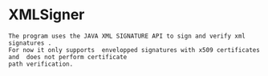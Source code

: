 # XMLSigner
    The program uses the JAVA XML SIGNATURE API to sign and verify xml signatures . 
    For now it only supports  envelopped signatures with x509 certificates and  does not perform certificate
    path verification.
